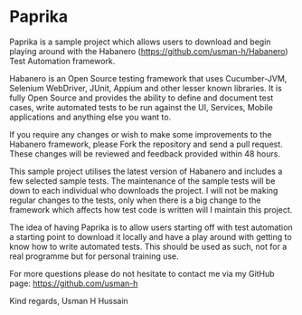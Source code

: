 # Paprika
Paprika is a sample project which allows users to download and begin playing around with the Habanero (https://github.com/usman-h/Habanero) Test Automation framework.

Habanero is an Open Source testing framework that uses Cucumber-JVM, Selenium WebDriver, JUnit, Appium and other lesser known libraries. It is fully Open Source and provides the ability to define and document test cases, write automated tests to be run against the UI, Services, Mobile applications and anything else you want to.

If you require any changes or wish to make some improvements to the Habanero framework, please Fork the repository and send a pull request. These changes will be reviewed and feedback provided within 48 hours.

This sample project utilises the latest version of Habanero and includes a few selected sample tests. The maintenance of the sample tests will be down to each individual who downloads the project. I will not be making regular changes to the tests, only when there is a big change to the framework which affects how test code is written will I maintain this project.

The idea of having Paprika is to allow users starting off with test automation a starting point to download it locally and have a play around with getting to know how to write automated tests. 
This should be used as such, not for a real programme but for personal training use.

For more questions please do not hesitate to contact me via my GitHub page: https://github.com/usman-h

Kind regards,
Usman H Hussain
